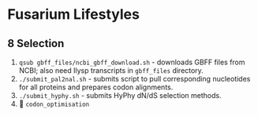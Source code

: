 # Fusarium Lifestyles

## 8 Selection

1. `qsub gbff_files/ncbi_gbff_download.sh` - downloads GBFF files from NCBI; also need Ilysp transcripts in `gbff_files` directory.
2. `./submit_pal2nal.sh` - submits script to pull corresponding nucleotides for all proteins and prepares codon alignments.
3. `./submit_hyphy.sh` - submits HyPhy dN/dS selection methods.
4. :file_folder: `codon_optimisation`

